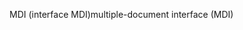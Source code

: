 <span data-ttu-id="8d905-101">MDI (interface MDI)</span><span class="sxs-lookup"><span data-stu-id="8d905-101">multiple-document interface (MDI)</span></span>